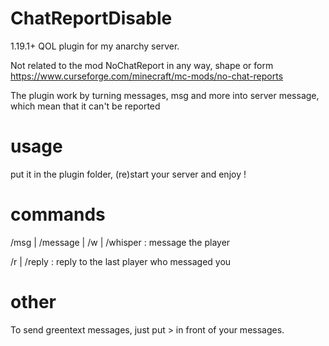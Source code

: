# ChatReportDisable
 1.19.1+ QOL plugin for my anarchy server.

Not related to the mod NoChatReport in any way, shape or form
https://www.curseforge.com/minecraft/mc-mods/no-chat-reports

The plugin work by turning messages, msg and more into server message, which mean that it can't be reported

# usage
put it in the plugin folder, (re)start your server and enjoy !

# commands
/msg | /message | /w | /whisper : message the player

/r | /reply : reply to the last player who messaged you

# other

To send greentext messages, just put > in front of your messages.
